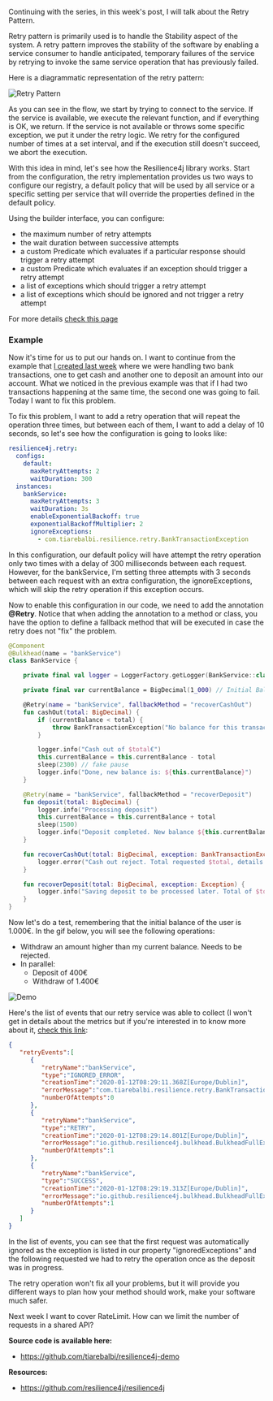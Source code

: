 Continuing with the series, in this week's post, I will talk about the Retry Pattern.

Retry pattern is primarily used is to handle the Stability aspect of the system. A retry pattern improves the stability of the software by enabling a service consumer to handle anticipated, temporary failures of the service by retrying to invoke the same service operation that has previously failed.

Here is a diagrammatic representation of the retry pattern:

![Retry Pattern](/images/d/0bdb2ec99636d8675254a4bf27010a1c)

As you can see in the flow, we start by trying to connect to the service. If the service is available, we execute the relevant function, and if everything is OK, we return. If the service is not available or throws some specific exception, we put it under the retry logic. We retry for the configured number of times at a set interval, and if the execution still doesn't succeed, we abort the execution.

With this idea in mind, let's see how the Resilience4j library works.  Start from the configuration, the retry implementation provides us two ways to configure our registry, a default policy that will be used by all service or a specific setting per service that will override the properties defined in the default policy.

Using the builder interface, you can configure:

- the maximum number of retry attempts
- the wait duration between successive attempts
- a custom Predicate which evaluates if a particular response should trigger a retry attempt
- a custom Predicate which evaluates if an exception should trigger a retry attempt
- a list of exceptions which should trigger a retry attempt
- a list of exceptions which should be ignored and not trigger a retry attempt

For more details [check this page](https://resilience4j.readme.io/docs/retry)

### Example

Now it's time for us to put our hands on. I want to continue from the example that [I created last week](https://tiarebalbi.com/article/week-2-bulkhead-managing-concurrent-requests) where we were handling two bank transactions, one to get cash and another one to deposit an amount into our account. What we noticed in the previous example was that if I had two transactions happening at the same time, the second one was going to fail. Today I want to fix this problem.

To fix this problem, I want to add a retry operation that will repeat the operation three times, but between each of them, I want to add a delay of 10 seconds, so let's see how the configuration is going to looks like:

```yaml
resilience4j.retry:
  configs:
    default:
      maxRetryAttempts: 2
      waitDuration: 300
  instances:
    bankService:
      maxRetryAttempts: 3
      waitDuration: 3s
      enableExponentialBackoff: true
      exponentialBackoffMultiplier: 2
      ignoreExceptions:
        - com.tiarebalbi.resilience.retry.BankTransactionException
```
In this configuration, our default policy will have attempt the retry operation only two times with a delay of 300 milliseconds between each request. However, for the bankService, I'm setting three attempts with 3 seconds between each request with an extra configuration, the ignoreExceptions, which will skip the retry operation if this exception occurs.

Now to enable this configuration in our code, we need to add the annotation **@Retry**. Notice that when adding the annotation to a method or class, you have the option to define a fallback method that will be executed in case the retry does not "fix" the problem.

```kotlin
@Component
@Bulkhead(name = "bankService")
class BankService {

    private final val logger = LoggerFactory.getLogger(BankService::class.java)

    private final var currentBalance = BigDecimal(1_000) // Initial Balance

    @Retry(name = "bankService", fallbackMethod = "recoverCashOut")
    fun cashOut(total: BigDecimal) {
        if (currentBalance < total) {
            throw BankTransactionException("No balance for this transaction")
        }

        logger.info("Cash out of $total€")
        this.currentBalance = this.currentBalance - total
        sleep(2300) // fake pause
        logger.info("Done, new balance is: ${this.currentBalance}")
    }

    @Retry(name = "bankService", fallbackMethod = "recoverDeposit")
    fun deposit(total: BigDecimal) {
        logger.info("Processing deposit")
        this.currentBalance = this.currentBalance + total
        sleep(1500)
        logger.info("Deposit completed. New balance ${this.currentBalance}€")
    }

    fun recoverCashOut(total: BigDecimal, exception: BankTransactionException) {
        logger.error("Cash out reject. Total requested $total, details: ${exception.message}")
    }

    fun recoverDeposit(total: BigDecimal, exception: Exception) {
        logger.info("Saving deposit to be processed later. Total of $total")
    }
}
```
Now let's do a test, remembering that the initial balance of the user is 1.000€. In the gif below, you will see the following operations:

- Withdraw an amount higher than my current balance. Needs to be rejected.
- In parallel:
    - Deposit of 400€
    - Withdraw of 1.400€


![Demo](/images/d/e86bceb1daab8af0590b0ab8bad4c62e.gif)

Here's the list of events that our retry service was able to collect (I won't get in details about the metrics but if you're interested in to know more about it, [check this link](https://resilience4j.readme.io/docs/micrometer):

```json
{
   "retryEvents":[
      {
         "retryName":"bankService",
         "type":"IGNORED_ERROR",
         "creationTime":"2020-01-12T08:29:11.368Z[Europe/Dublin]",
         "errorMessage":"com.tiarebalbi.resilience.retry.BankTransactionException: No balance for this transaction",
         "numberOfAttempts":0
      },
      {
         "retryName":"bankService",
         "type":"RETRY",
         "creationTime":"2020-01-12T08:29:14.801Z[Europe/Dublin]",
         "errorMessage":"io.github.resilience4j.bulkhead.BulkheadFullException: Bulkhead 'bankService' is full and does not permit further calls",
         "numberOfAttempts":1
      },
      {
         "retryName":"bankService",
         "type":"SUCCESS",
         "creationTime":"2020-01-12T08:29:19.313Z[Europe/Dublin]",
         "errorMessage":"io.github.resilience4j.bulkhead.BulkheadFullException: Bulkhead 'bankService' is full and does not permit further calls",
         "numberOfAttempts":1
      }
   ]
}
```
In the list of events, you can see that the first request was automatically ignored as the exception is listed in our property "ignoredExceptions" and the following requested we had to retry the operation once as the deposit was in progress.

The retry operation won't fix all your problems, but it will provide you different ways to plan how your method should work, make your software much safer.

Next week I want to cover RateLimit. How can we limit the number of requests in a shared API?

**Source code is available here:**

- https://github.com/tiarebalbi/resilience4j-demo

**Resources:**

- https://github.com/resilience4j/resilience4j
